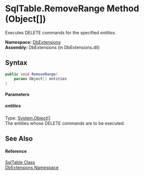 SqlTable.RemoveRange Method (Object[])
======================================
Executes DELETE commands for the specified *entities*.

**Namespace:** [DbExtensions][1]  
**Assembly:** DbExtensions (in DbExtensions.dll)

Syntax
------

```csharp
public void RemoveRange(
	params Object[] entities
)
```

#### Parameters

##### *entities*
Type: [System.Object][2][]  
The entities whose DELETE commands are to be executed.


See Also
--------

#### Reference
[SqlTable Class][3]  
[DbExtensions Namespace][1]  

[1]: ../README.md
[2]: http://msdn.microsoft.com/en-us/library/e5kfa45b
[3]: README.md